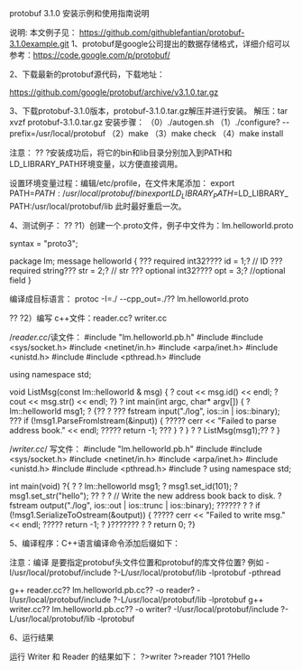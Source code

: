 protobuf 3.1.0 安装示例和使用指南说明

说明: 本文例子见： https://github.com/githublefantian/protobuf-3.1.0example.git
1、protobuf是google公司提出的数据存储格式，详细介绍可以参考：https://code.google.com/p/protobuf/

2、下载最新的protobuf源代码，下载地址：

https://github.com/google/protobuf/archive/v3.1.0.tar.gz

3、下载protobuf-3.1.0版本，protobuf-3.1.0.tar.gz解压并进行安装。
解压：tar xvzf protobuf-3.1.0.tar.gz
安装步骤：
（0）./autogen.sh
（1）./configure? --prefix=/usr/local/protobuf
（2）make
（3）make check
（4）make install

注意：
?? ?安装成功后，将它的bin和lib目录分别加入到PATH和LD_LIBRARY_PATH环境变量，以方便直接调用。

设置环境变量过程：编辑/etc/profile，在文件末尾添加：
export PATH=$PATH:/usr/local/protobuf/bin
export LD_LIBRARY_PATH=$LD_LIBRARY_PATH:/usr/local/protobuf/lib
此时最好重启一次。

4、测试例子：
?? ?1）创建一个.proto文件，例子中文件为：lm.helloworld.proto

syntax = "proto3";

package lm;
message helloworld
{
??? required int32???? id = 1;? // ID
??? required string??? str = 2;? // str
??? optional int32???? opt = 3;? //optional field
}

编译成目标语言： protoc -I=./ --cpp_out=./?? lm.helloworld.proto

?? ?2）编写 c++文件：reader.cc? writer.cc


/*reader.cc*/读文件：
#include "lm.helloworld.pb.h"
#include <iostream>
#include <sys/socket.h>
#include <netinet/in.h>
#include <arpa/inet.h>
#include <unistd.h>
#include <string>
#include <pthread.h>
#include <fstream>

using namespace std;

void ListMsg(const lm::helloworld & msg) {
? cout << msg.id() << endl;
? cout << msg.str() << endl;
?}
?
int main(int argc, char* argv[]) {
? lm::helloworld msg1;
? {?? ?
??? fstream input("./log", ios::in | ios::binary);
??? if (!msg1.ParseFromIstream(&input)) {
????? cerr << "Failed to parse address book." << endl;
????? return -1;
??? }
? }
?
? ListMsg(msg1);?? ?
}




/*writer.cc*/ 写文件：
#include "lm.helloworld.pb.h"
#include <iostream>
#include <sys/socket.h>
#include <netinet/in.h>
#include <arpa/inet.h>
#include <unistd.h>
#include <string>
#include <pthread.h>
#include <fstream>
?
using namespace std;


int main(void)
?{
?
? lm::helloworld msg1;
? msg1.set_id(101);
? msg1.set_str("hello");
?? ?
? // Write the new address book back to disk.
? fstream output("./log", ios::out | ios::trunc | ios::binary);
?????? ?
? if (!msg1.SerializeToOstream(&output)) {
????? cerr << "Failed to write msg." << endl;
????? return -1;
? }??????? ?
? return 0;
?}



5、编译程序：C++语言编译命令添加后缀如下：

注意：编译 是要指定protobuf头文件位置和protobuf的库文件位置? 例如 -I/usr/local/protobuf/include ?-L/usr/local/protobuf/lib -lprotobuf -pthread

g++ reader.cc?? lm.helloworld.pb.cc?? -o reader? -I/usr/local/protobuf/include ?-L/usr/local/protobuf/lib -lprotobuf
g++ writer.cc?? lm.helloworld.pb.cc?? -o writer? -I/usr/local/protobuf/include ?-L/usr/local/protobuf/lib -lprotobuf


6、运行结果

运行 Writer 和 Reader 的结果如下：
?>writer
?>reader
?101
?Hello


